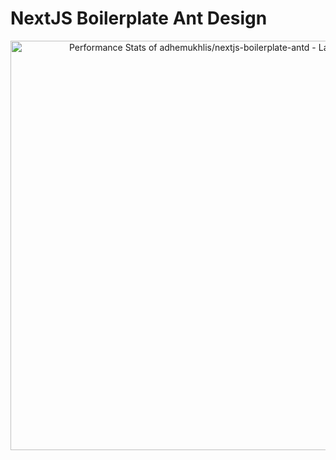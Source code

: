 # NextJS Boilerplate Ant Design

<a href="https://next.ossinsight.io/widgets/official/compose-last-28-days-stats?repo_id=669020619" target="_blank" style="display: block" align="center">
  <picture>
    <source media="(prefers-color-scheme: dark)" srcset="https://next.ossinsight.io/widgets/official/compose-last-28-days-stats/thumbnail.png?repo_id=669020619&image_size=auto&color_scheme=dark" width="655" height="auto">
    <img alt="Performance Stats of adhemukhlis/nextjs-boilerplate-antd - Last 28 days" src="https://next.ossinsight.io/widgets/official/compose-last-28-days-stats/thumbnail.png?repo_id=669020619&image_size=auto&color_scheme=light" width="655" height="auto">
  </picture>
</a>
